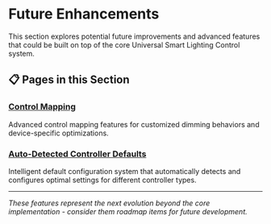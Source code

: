 # Future Enhancements

This section explores potential future improvements and advanced features that could be built on top of the core
Universal Smart Lighting Control system.

## 📋 Pages in this Section

### [Control Mapping](control_mapping.md)

Advanced control mapping features for customized dimming behaviors and device-specific optimizations.

### [Auto-Detected Controller Defaults](defaults.md)

Intelligent default configuration system that automatically detects and configures optimal settings for different
controller types.

______________________________________________________________________

_These features represent the next evolution beyond the core implementation - consider them roadmap items for future
development._
